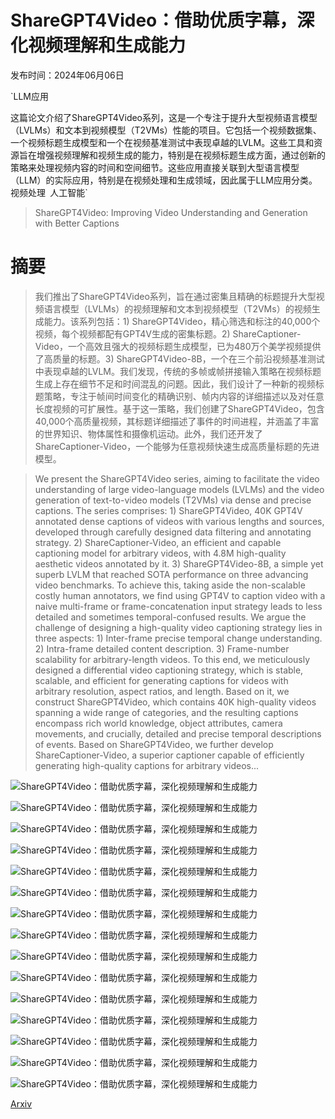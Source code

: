 # ShareGPT4Video：借助优质字幕，深化视频理解和生成能力

发布时间：2024年06月06日

`LLM应用

这篇论文介绍了ShareGPT4Video系列，这是一个专注于提升大型视频语言模型（LVLMs）和文本到视频模型（T2VMs）性能的项目。它包括一个视频数据集、一个视频标题生成模型和一个在视频基准测试中表现卓越的LVLM。这些工具和资源旨在增强视频理解和视频生成的能力，特别是在视频标题生成方面，通过创新的策略来处理视频内容的时间和空间细节。这些应用直接关联到大型语言模型（LLM）的实际应用，特别是在视频处理和生成领域，因此属于LLM应用分类。` `视频处理` `人工智能`

> ShareGPT4Video: Improving Video Understanding and Generation with Better Captions

# 摘要

> 我们推出了ShareGPT4Video系列，旨在通过密集且精确的标题提升大型视频语言模型（LVLMs）的视频理解和文本到视频模型（T2VMs）的视频生成能力。该系列包括：1) ShareGPT4Video，精心筛选和标注的40,000个视频，每个视频都配有GPT4V生成的密集标题。2) ShareCaptioner-Video，一个高效且强大的视频标题生成模型，已为480万个美学视频提供了高质量的标题。3) ShareGPT4Video-8B，一个在三个前沿视频基准测试中表现卓越的LVLM。我们发现，传统的多帧或帧拼接输入策略在视频标题生成上存在细节不足和时间混乱的问题。因此，我们设计了一种新的视频标题策略，专注于帧间时间变化的精确识别、帧内内容的详细描述以及对任意长度视频的可扩展性。基于这一策略，我们创建了ShareGPT4Video，包含40,000个高质量视频，其标题详细描述了事件的时间进程，并涵盖了丰富的世界知识、物体属性和摄像机运动。此外，我们还开发了ShareCaptioner-Video，一个能够为任意视频快速生成高质量标题的先进模型。

> We present the ShareGPT4Video series, aiming to facilitate the video understanding of large video-language models (LVLMs) and the video generation of text-to-video models (T2VMs) via dense and precise captions. The series comprises: 1) ShareGPT4Video, 40K GPT4V annotated dense captions of videos with various lengths and sources, developed through carefully designed data filtering and annotating strategy. 2) ShareCaptioner-Video, an efficient and capable captioning model for arbitrary videos, with 4.8M high-quality aesthetic videos annotated by it. 3) ShareGPT4Video-8B, a simple yet superb LVLM that reached SOTA performance on three advancing video benchmarks. To achieve this, taking aside the non-scalable costly human annotators, we find using GPT4V to caption video with a naive multi-frame or frame-concatenation input strategy leads to less detailed and sometimes temporal-confused results. We argue the challenge of designing a high-quality video captioning strategy lies in three aspects: 1) Inter-frame precise temporal change understanding. 2) Intra-frame detailed content description. 3) Frame-number scalability for arbitrary-length videos. To this end, we meticulously designed a differential video captioning strategy, which is stable, scalable, and efficient for generating captions for videos with arbitrary resolution, aspect ratios, and length. Based on it, we construct ShareGPT4Video, which contains 40K high-quality videos spanning a wide range of categories, and the resulting captions encompass rich world knowledge, object attributes, camera movements, and crucially, detailed and precise temporal descriptions of events. Based on ShareGPT4Video, we further develop ShareCaptioner-Video, a superior captioner capable of efficiently generating high-quality captions for arbitrary videos...

![ShareGPT4Video：借助优质字幕，深化视频理解和生成能力](../../../paper_images/2406.04325/x1.png)

![ShareGPT4Video：借助优质字幕，深化视频理解和生成能力](../../../paper_images/2406.04325/x2.png)

![ShareGPT4Video：借助优质字幕，深化视频理解和生成能力](../../../paper_images/2406.04325/x3.png)

![ShareGPT4Video：借助优质字幕，深化视频理解和生成能力](../../../paper_images/2406.04325/x4.png)

![ShareGPT4Video：借助优质字幕，深化视频理解和生成能力](../../../paper_images/2406.04325/x5.png)

![ShareGPT4Video：借助优质字幕，深化视频理解和生成能力](../../../paper_images/2406.04325/x6.png)

![ShareGPT4Video：借助优质字幕，深化视频理解和生成能力](../../../paper_images/2406.04325/x7.png)

![ShareGPT4Video：借助优质字幕，深化视频理解和生成能力](../../../paper_images/2406.04325/x8.png)

![ShareGPT4Video：借助优质字幕，深化视频理解和生成能力](../../../paper_images/2406.04325/x9.png)

![ShareGPT4Video：借助优质字幕，深化视频理解和生成能力](../../../paper_images/2406.04325/x10.png)

![ShareGPT4Video：借助优质字幕，深化视频理解和生成能力](../../../paper_images/2406.04325/x11.png)

![ShareGPT4Video：借助优质字幕，深化视频理解和生成能力](../../../paper_images/2406.04325/x12.png)

![ShareGPT4Video：借助优质字幕，深化视频理解和生成能力](../../../paper_images/2406.04325/x13.png)

![ShareGPT4Video：借助优质字幕，深化视频理解和生成能力](../../../paper_images/2406.04325/x15.png)

![ShareGPT4Video：借助优质字幕，深化视频理解和生成能力](../../../paper_images/2406.04325/x16.png)

[Arxiv](https://arxiv.org/abs/2406.04325)